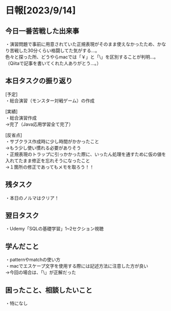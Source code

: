 
# 日報[2023/9/14]

## 今日一番苦戦した出来事  
・演習問題で事前に用意されていた正規表現がそのまま使えなかったため、かなり苦戦した30分くらい格闘してた気がする…。  
色々と探った所、どうやらmacでは「￥」と「\」を区別することが判明…。（Qiitaで記事を書いてくれた人ありがとう…。）  
  
## 本日タスクの振り返り
[予定]  
・総合演習（モンスター対戦ゲーム）の作成  
  
[実績]  
・総合演習作成  
→完了（Java応用学習全て完了）  

[反省点]  
・サブクラス作成時に少し時間がかかったこと  
→もう少し使い慣れる必要がありそう  
・正規表現のトラップに引っかかった際に、いったん処理を通すために仮の値を入れてたまま修正を忘れそうになったこと  
→１箇所の修正であってもメモを取ろう！！  
  
## 残タスク  
・本日のノルマはクリア！  
  
## 翌日タスク  
・Udemy「SQLの基礎学習」1~2セクション視聴  
  
## 学んだこと 
・patternやmatchの使い方  
・macでエスケープ文字を使用する際には記述方法に注意した方が良い  
→今回の場合は、「\\」が正解だった  
  
## 困ったこと、相談したいこと
・特になし  
